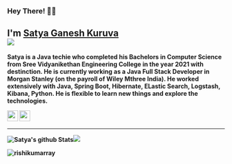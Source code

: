 ### Hey There! 🦸‍👋

## I'm [Satya Ganesh Kuruva](https://kuruvasatya.github.io/) </br> ![](https://komarev.com/ghpvc/?username=kuruvasatya&label=PROFILE+VIEWS)
<b> Satya is a Java techie who completed his Bachelors in Computer Science from Sree Vidyanikethan Engineering College in the year 2021 with destinction. He is currently working as a Java Full Stack Developer in Morgan Stanley (on the payroll of Wiley Mthree India). He worked extensively with Java, Spring Boot, Hibernate, ELastic Search, Logstash, Kibana, Python. He is flexible to learn new things and explore the technologies.

<a href="https://www.linkedin.com/in/satyaganesh6055"><img src="https://img.shields.io/badge/Linkedin-%230077B5.svg?&style=for-the-badge&logo=linkedin&logoColor=white" height=25></a> <a href="https://satyaganesh987.medium.com/"><img src="https://img.shields.io/badge/Medium-12100E?style=for-the-badge&logo=medium&logoColor=white" height=25></a>
<hr>
  
![Satya's github Stats](https://github-readme-stats.vercel.app/api?username=kuruvasatya&show_icons=true&title_color=fff&text_color=9f9f9f&bg_color=151515)<img src ="https://github-readme-stats.vercel.app/api/top-langs/?username=kuruvasatya&layout=compact&hide_border=true&title_color=fff&icon_color=79ff97&text_color=9f9f9f&bg_color=151515&langs_count=10&hide=jupyter%20notebook,tex,css,php&show=dart">
 <br> 

<p><img align="center" src="https://github-readme-streak-stats.herokuapp.com/?user=kuruvasatya&theme=dark" alt="rishikumarray" /></p>
